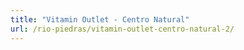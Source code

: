 ```yaml
---
title: "Vitamin Outlet - Centro Natural"
url: /rio-piedras/vitamin-outlet-centro-natural-2/
---
```

